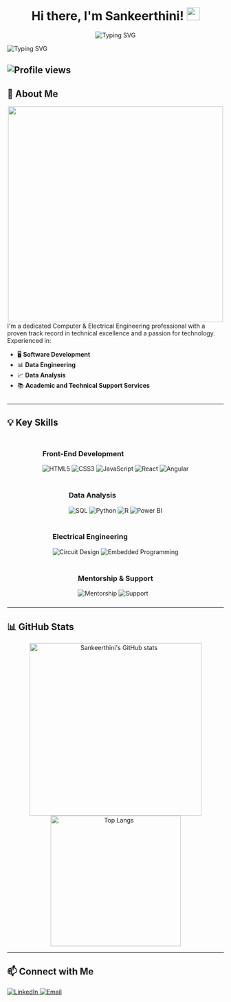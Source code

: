 <div align="center">
  <h1>Hi there, I'm Sankeerthini! <img src="https://media.giphy.com/media/hvRJCLFzcasrR4ia7z/giphy.gif" width="30"></h1>
  <img src="https://readme-typing-svg.demolab.com?font=Fira+Code&size=24&pause=1000&color=F75C7E&center=true&width=435&lines=Software+Developer;Data+Engineer;Data+Analyst;Tech+Enthusiast" alt="Typing SVG">
</div>

![Typing SVG](https://readme-typing-svg.demolab.com?font=Fira+Code&size=24&pause=1000&color=F75C7E&center=true&width=435&lines=Software+Developer;Data+Engineer;Data+Analyst;Tech+Enthusiast)

![Profile views](https://komarev.com/ghpvc/?username=Sankeerthini&color=red)
---

## 🔧 About Me
<div align="center">
  <img src="https://i.giphy.com/media/v1.Y2lkPTc5MGI3NjExZmRuMzl0dWJjZHB4MzN4aDdyZ2FibDZva283OHd6b3Nia2Y4M2FsaSZlcD12MV9pbnRlcm5hbF9naWZfYnlfaWQmY3Q9Zw/dyzew7Py7bnW9DiJJj/giphy.gif" width="500">
</div>


<div style="display: flex; align-items: center;">
  <div style="flex: 1;">
    I'm a dedicated Computer & Electrical Engineering professional with a proven track record in technical excellence and a passion for technology. Experienced in:
    <ul>
      <li>🖥️ <strong>Software Development</strong></li>
      <li>📊 <strong>Data Engineering</strong></li>
      <li>📈 <strong>Data Analysis</strong></li>
      <li>📚 <strong>Academic and Technical Support Services</strong></li>
    </ul>
  </div>
</div>

---

## 💡 Key Skills

<div style="display: flex; justify-content: center; flex-wrap: wrap;">
  <div style="margin: 10px;">
    <h3>Front-End Development</h3>
    <img src="https://img.shields.io/badge/HTML5-E34F26?style=for-the-badge&logo=html5&logoColor=white" alt="HTML5">
    <img src="https://img.shields.io/badge/CSS3-1572B6?style=for-the-badge&logo=css3&logoColor=white" alt="CSS3">
    <img src="https://img.shields.io/badge/JavaScript-F7DF1E?style=for-the-badge&logo=javascript&logoColor=black" alt="JavaScript">
    <img src="https://img.shields.io/badge/React-61DAFB?style=for-the-badge&logo=react&logoColor=black" alt="React">
    <img src="https://img.shields.io/badge/Angular-DD0031?style=for-the-badge&logo=angular&logoColor=white" alt="Angular">
  </div>
  <div style="margin: 10px;">
    <h3>Data Analysis</h3>
    <img src="https://img.shields.io/badge/SQL-336791?style=for-the-badge&logo=postgresql&logoColor=white" alt="SQL">
    <img src="https://img.shields.io/badge/Python-3776AB?style=for-the-badge&logo=python&logoColor=white" alt="Python">
    <img src="https://img.shields.io/badge/R-276DC3?style=for-the-badge&logo=r&logoColor=white" alt="R">
    <img src="https://img.shields.io/badge/Power%20BI-F2C811?style=for-the-badge&logo=power-bi&logoColor=black" alt="Power BI">
  </div>
  <div style="margin: 10px;">
    <h3>Electrical Engineering</h3>
    <img src="https://img.shields.io/badge/Circuit%20Design-BDB76B?style=for-the-badge&logo=arduino&logoColor=black" alt="Circuit Design">
    <img src="https://img.shields.io/badge/Embedded%20Programming-007ACC?style=for-the-badge&logo=c%2B%2B&logoColor=white" alt="Embedded Programming">
  </div>
  <div style="margin: 10px;">
    <h3>Mentorship & Support</h3>
    <img src="https://img.shields.io/badge/Mentorship-FFD700?style=for-the-badge&logo=knowledgebase&logoColor=black" alt="Mentorship">
    <img src="https://img.shields.io/badge/Support-2E8B57?style=for-the-badge&logo=helpdesk&logoColor=white" alt="Support">
  </div>
</div>

---

## 📊 GitHub Stats

<div align="center">
  <img src="https://github-readme-stats.vercel.app/api?username=Sankeerthini&show_icons=true&theme=radical" alt="Sankeerthini's GitHub stats" width="400">
  <img src="https://github-readme-stats.vercel.app/api/top-langs/?username=Sankeerthini&layout=compact&theme=radical" alt="Top Langs" width="303">
</div>

---

## 📫 Connect with Me

<div align="left">
  <a href="https://www.linkedin.com/in/sankeerthini-d">
    <img src="https://img.shields.io/badge/LinkedIn-blue?style=flat&logo=linkedin" alt="LinkedIn">
  </a>
  <a href="mailto:sankeerthini@gmail.com">
    <img src="https://img.shields.io/badge/Email-D14836?style=flat&logo=gmail&logoColor=white" alt="Email">
  </a>
</div>

